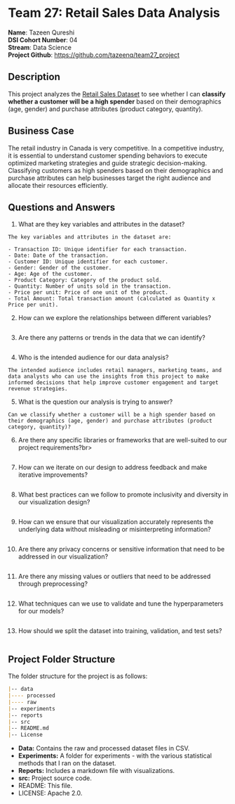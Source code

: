 # Team 27: Retail Sales Data Analysis

**Name**: Tazeen Qureshi<br>
**DSI Cohort Number**: 04<br>
**Stream**: Data Science<br>
**Project Github**: https://github.com/tazeenq/team27_project<br>

## Description
This project analyzes the [Retail Sales Dataset](https://www.kaggle.com/datasets/mohammadtalib786/retail-sales-dataset) to see whether I can **classify whether a customer will be a high spender** based on their demographics (age, gender) and purchase attributes (product category, quantity).<br>

## Business Case
The retail industry in Canada is very competitive. In a competitive industry, it is essential to understand customer spending behaviors to execute optimized marketing strategies and guide strategic decision-making. Classifying customers as high spenders based on their demographics and purchase attributes can help businesses target the right audience and allocate their resources efficiently. 

## Questions and Answers
1. What are they key variables and attributes in the dataset?<br>
```
The key variables and attributes in the dataset are:

- Transaction ID: Unique identifier for each transaction.
- Date: Date of the transaction.
- Customer ID: Unique identifier for each customer.
- Gender: Gender of the customer.
- Age: Age of the customer. 
- Product Category: Category of the product sold.
- Quantity: Number of units sold in the transaction.
- Price per unit: Price of one unit of the product.
- Total Amount: Total transaction amount (calculated as Quantity x Price per unit).
```
2. How can we explore the relationships between different variables?<br>
```

```
3. Are there any patterns or trends in the data that we can identify?<br>
```

```
4. Who is the intended audience for our data analysis?<br>
```
The intended audience includes retail managers, marketing teams, and data analysts who can use the insights from this project to make informed decisions that help improve customer engagement and target revenue strategies.
```
5. What is the question our analysis is trying to answer?<br>
```
Can we classify whether a customer will be a high spender based on their demographics (age, gender) and purchase attributes (product category, quantity)?
```
6. Are there any specific libraries or frameworks that are well-suited to our project requirements?br>
```

```
7. How can we iterate on our design to address feedback and make iterative improvements?<br>
```

```
8. What best practices can we follow to promote inclusivity and diversity in our visualization design?<br>
```

```
9. How can we ensure that our visualization accurately represents the underlying data without misleading or misinterpreting information?<br>
```

```
10. Are there any privacy concerns or sensitive information that need to be addressed in our visualization?<br>
```

```
11. Are there any missing values or outliers that need to be addressed through preprocessing?<br>
```

```
12. What techniques can we use to validate and tune the hyperparameters for our models?<br>
```

```
13. How should we split the dataset into training, validation, and test sets?<br>
```

```


## Project Folder Structure
The folder structure for the project is as follows:<br>
```markdown
|-- data
|---- processed
|---- raw
|-- experiments
|-- reports
|-- src
|-- README.md
|-- License
```
* **Data:** Contains the raw and processed dataset files in CSV.
* **Experiments:** A folder for experiments - with the various statistical methods that I ran on the dataset.
* **Reports:** Includes a markdown file with visualizations.
* **src:** Project source code.
* README: This file.
* LICENSE: Apache 2.0.









